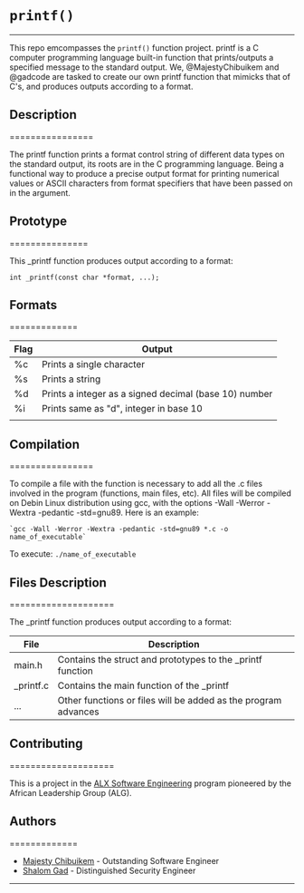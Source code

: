 # **`printf()`**

-------------------------

This repo emcompasses the `printf()` function project. printf is a C computer programming language built-in function that prints/outputs a specified message to the standard output. We, @MajestyChibuikem and @gadcode are tasked to create our own printf function that mimicks that of C's, and produces outputs according to a format.

## **Description**
================

The printf function prints a format control string of different data types on the standard output, its roots are in the C programming language. Being a functional way to produce a precise output format for printing numerical values or ASCII characters from format specifiers that have been passed on in the argument.

## **Prototype**
===============

This _printf function produces output according to a format:

    int _printf(const char *format, ...);

## **Formats**
=============

| Flag | Output |
| ---- | -------- |
| %c | Prints a single character |
| %s | Prints a string |
| %d | Prints a integer as a signed decimal (base 10) number |
| %i | Prints same as "d", integer in base 10 |
|          |                      |

## **Compilation**
================

To compile a file with the function is necessary to add all the .c files involved in the program (functions, main files, etc). All files will be compiled on Debin Linux distribution using gcc, with the options -Wall -Werror -Wextra -pedantic -std=gnu89. Here is an example:

    `gcc -Wall -Werror -Wextra -pedantic -std=gnu89 *.c -o name_of_executable`

To execute: `./name_of_executable`

## **Files Description**
====================

The _printf function produces output according to a format:

| File | Description |
| ---- | ----------- |
| main.h | Contains the struct and prototypes to the _printf function |
| _printf.c | Contains the main function of the _printf |
| ... | Other functions or files will be added as the program advances |

## **Contributing**
====================

This is a project in the [ALX Software Engineering](https://www.alxafrica.com/) program pioneered by the African Leadership Group (ALG).

## **Authors**
=============

- [Majesty Chibuikem](https://github.com/MajestyChibuikem) - Outstanding Software Engineer
- [Shalom Gad](https://github.com/gadcode) - Distinguished Security Engineer

--------------------------------
